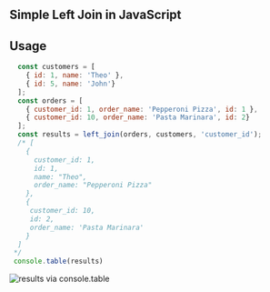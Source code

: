 ## Simple Left Join in JavaScript

## Usage
```javascript
  const customers = [
    { id: 1, name: 'Theo' }, 
    { id: 5, name: 'John'}
  ];
  const orders = [
    { customer_id: 1, order_name: 'Pepperoni Pizza', id: 1 }, 
    { customer_id: 10, order_name: 'Pasta Marinara', id: 2}
  ];
  const results = left_join(orders, customers, 'customer_id');
  /* [
    {
      customer_id: 1,
      id: 1,
      name: "Theo",
      order_name: "Pepperoni Pizza"
    },
    {
     customer_id: 10,
     id: 2, 
     order_name: 'Pasta Marinara' 
    }
  ]
 */
 console.table(results)
```
![results via console.table](https://raw.githubusercontent.com/andersontr15/left_join/master/path/to/img.png)
